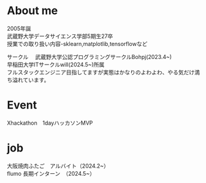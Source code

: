 # About me

2005年誕<br>
武蔵野大学データサイエンス学部5期生27卒<br>
授業での取り扱い内容-sklearn,matplotlib,tensorflowなど<br>

サークル　
武蔵野大学公認プログラミングサークルBohpj(2023.4~)<br>
早稲田大学ITサークルwill(2024.5~)所属<br>
フルスタックエンジニア目指してますが実態はかなりのよわよわ、やる気だけ満ち溢れています。<br>

# Event <br>
Xhackathon　1dayハッカソンMVP

# job
大阪焼肉ふたご　アルバイト（2024.2~）<br>
flumo 長期インターン　（2024.5~）<br>

